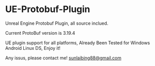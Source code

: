 # UE-Protobuf-Plugin

Unreal Engine Protobuf Plugin, all source inclued.

Current ProtoBuf version is 3.19.4

UE plugin support for all platforms, Already Been Tested for Windows Android Linux DS, Enjoy it!

Any issus, please contact me! sunlaibing88@gmail.com

